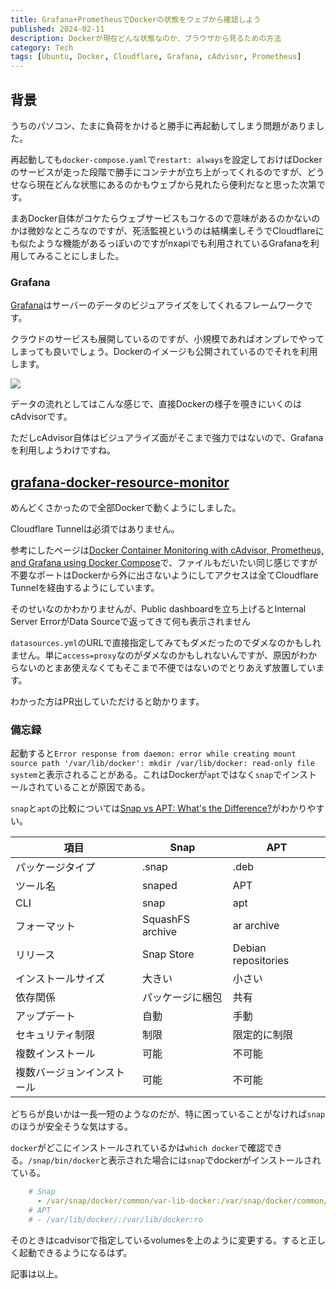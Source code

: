 ```yaml
---
title: Grafana+PrometheusでDockerの状態をウェブから確認しよう 
published: 2024-02-11
description: Dockerが現在どんな状態なのか、ブラウザから見るための方法 
category: Tech
tags: [Ubuntu, Docker, Cloudflare, Grafana, cAdvisor, Prometheus]
---
```


## 背景

うちのパソコン、たまに負荷をかけると勝手に再起動してしまう問題がありました。

再起動しても`docker-compose.yaml`で`restart: always`を設定しておけばDockerのサービスが走った段階で勝手にコンテナが立ち上がってくれるのですが、どうせなら現在どんな状態にあるのかもウェブから見れたら便利だなと思った次第です。

まあDocker自体がコケたらウェブサービスもコケるので意味があるのかないのかは微妙なところなのですが、死活監視というのは結構楽しそうでCloudflareにも似たような機能があるっぽいのですがnxapiでも利用されているGrafanaを利用してみることにしました。

### Grafana

[Grafana](https://github.com/grafana/grafana)はサーバーのデータのビジュアライズをしてくれるフレームワークです。

クラウドのサービスも展開しているのですが、小規模であればオンプレでやってしまっても良いでしょう。Dockerのイメージも公開されているのでそれを利用します。

![](https://miro.medium.com/v2/resize:fit:2000/format:webp/1*tLaFWxgkVNfYbN3NTKQo-w.gif)

データの流れとしてはこんな感じで、直接Dockerの様子を覗きにいくのはcAdvisorです。

ただしcAdvisor自体はビジュアライズ面がそこまで強力ではないので、Grafanaを利用しようわけですね。

## [grafana-docker-resource-monitor](https://github.com/tkgstrator/grafana-docker-resource-monitor)

めんどくさかったので全部Dockerで動くようにしました。

Cloudflare Tunnelは必須ではありません。

参考にしたページは[Docker Container Monitoring with cAdvisor, Prometheus, and Grafana using Docker Compose](https://medium.com/@sohammohite/docker-container-monitoring-with-cadvisor-prometheus-and-grafana-using-docker-compose-b47ec78efbc)で、ファイルもだいたい同じ感じですが不要なポートはDockerから外に出さないようにしてアクセスは全てCloudflare Tunnelを経由するようにしています。

そのせいなのかわかりませんが、Public dashboardを立ち上げるとInternal Server ErrorがData Sourceで返ってきて何も表示されません

`datasources.yml`のURLで直接指定してみてもダメだったのでダメなのかもしれません。単に`access=proxy`なのがダメなのかもしれないんですが、原因がわからないのとまあ使えなくてもそこまで不便ではないのでとりあえず放置しています。

わかった方はPR出していただけると助かります。

### 備忘録

起動すると`Error response from daemon: error while creating mount source path '/var/lib/docker': mkdir /var/lib/docker: read-only file system`と表示されることがある。これはDockerが`apt`ではなく`snap`でインストールされていることが原因である。

`snap`と`apt`の比較については[Snap vs APT: What's the Difference?](https://phoenixnap.com/kb/snap-vs-apt)がわかりやすい。

| 項目                       | Snap             | APT                 | 
| -------------------------- | ---------------- | ------------------- | 
| パッケージタイプ           | .snap            | .deb                | 
| ツール名                   | snaped           | APT                 | 
| CLI                        | snap             | apt                 | 
| フォーマット               | SquashFS archive | ar archive          | 
| リリース                   | Snap Store       | Debian repositories | 
| インストールサイズ         | 大きい           | 小さい              | 
| 依存関係                   | パッケージに梱包 | 共有                | 
| アップデート               | 自動             | 手動                | 
| セキュリティ制限           | 制限             | 限定的に制限        | 
| 複数インストール           | 可能             | 不可能              | 
| 複数バージョンインストール | 可能             | 不可能              | 

どちらが良いかは一長一短のようなのだが、特に困っていることがなければ`snap`のほうが安全そうな気はする。

`docker`がどこにインストールされているかは`which docker`で確認できる。`/snap/bin/docker`と表示された場合には`snap`でdockerがインストールされている。

```yaml
    # Snap
      - /var/snap/docker/common/var-lib-docker:/var/snap/docker/common/var-lib-docker:ro
    # APT
    # - /var/lib/docker/:/var/lib/docker:ro
```

そのときはcadvisorで指定しているvolumesを上のように変更する。すると正しく起動できるようになるはず。

記事は以上。